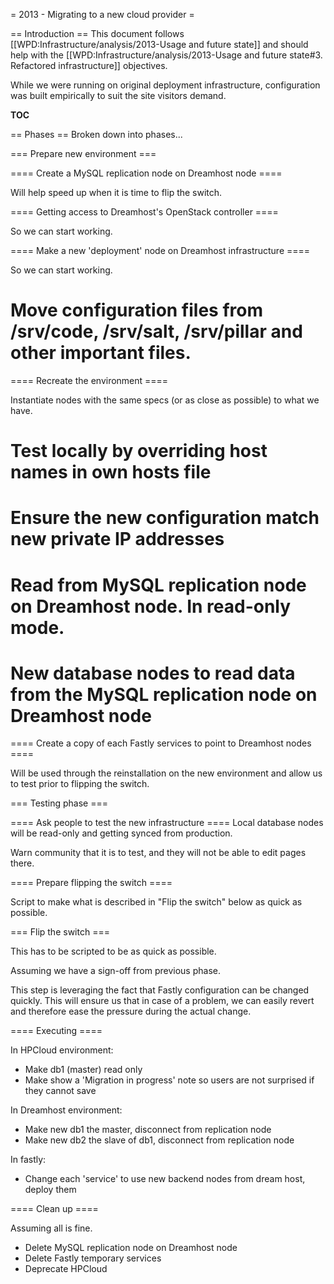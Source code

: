 = 2013 - Migrating to a new cloud provider =

== Introduction ==
This document follows [[WPD:Infrastructure/analysis/2013-Usage and future state]] and should help with the [[WPD:Infrastructure/analysis/2013-Usage and future state#3. Refactored infrastructure]] objectives.

While we were running on original deployment infrastructure, configuration was built empirically to suit the site visitors demand. 

__TOC__

== Phases ==
Broken down into phases...



=== Prepare new environment ===

==== Create a MySQL replication node on Dreamhost node ====

Will help speed up when it is time to flip the switch.


==== Getting access to Dreamhost's OpenStack controller ====

So we can start working.


==== Make a new 'deployment' node on Dreamhost infrastructure ====

So we can start working.

# Move configuration files from /srv/code, /srv/salt, /srv/pillar and other important files.

==== Recreate the environment ====

Instantiate nodes with the same specs (or as close as possible) to what we have.

# Test locally by overriding host names in own hosts file
# Ensure the new configuration match new private IP addresses
# Read from MySQL replication node on Dreamhost node. In read-only mode.
# New database nodes to read data from the MySQL replication node on Dreamhost node


==== Create a copy of each Fastly services to point to Dreamhost nodes ====

Will be used through the reinstallation on the new environment and allow us to test prior to flipping the switch.



=== Testing phase ===

==== Ask people to test the new infrastructure  ====
Local database nodes will be read-only and getting synced from production.

Warn community that it is to test, and they will not be able to edit pages there.

==== Prepare flipping the switch ====

Script to make what is described in "Flip the switch" below as quick as possible.


=== Flip the switch ===

This has to be scripted to be as quick as possible.

Assuming we have a sign-off from previous phase.

This step is leveraging the fact that Fastly configuration can be changed quickly. This will ensure us that in case of a problem, we can easily revert and therefore ease the pressure during the actual change.

==== Executing ====

In HPCloud environment:
- Make db1 (master) read only
- Make show a 'Migration in progress' note so users are not surprised if they cannot save

In Dreamhost environment:
- Make new db1 the master, disconnect from replication node 
- Make new db2 the slave of db1, disconnect from replication node

In fastly:
- Change each 'service' to use new backend nodes from dream host, deploy them


==== Clean up ====

Assuming all is fine.

- Delete MySQL replication node on Dreamhost node 
- Delete Fastly temporary services
- Deprecate HPCloud